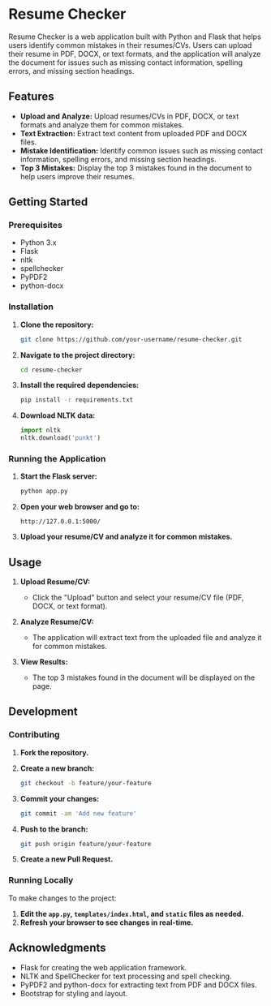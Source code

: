 # Resume Checker

Resume Checker is a web application built with Python and Flask that helps users identify common mistakes in their resumes/CVs. Users can upload their resume in PDF, DOCX, or text formats, and the application will analyze the document for issues such as missing contact information, spelling errors, and missing section headings.

## Features

- **Upload and Analyze:** Upload resumes/CVs in PDF, DOCX, or text formats and analyze them for common mistakes.
- **Text Extraction:** Extract text content from uploaded PDF and DOCX files.
- **Mistake Identification:** Identify common issues such as missing contact information, spelling errors, and missing section headings.
- **Top 3 Mistakes:** Display the top 3 mistakes found in the document to help users improve their resumes.

## Getting Started

### Prerequisites

- Python 3.x
- Flask
- nltk
- spellchecker
- PyPDF2
- python-docx

### Installation

1. **Clone the repository:**

    ```bash
    git clone https://github.com/your-username/resume-checker.git
    ```

2. **Navigate to the project directory:**

    ```bash
    cd resume-checker
    ```

3. **Install the required dependencies:**

    ```bash
    pip install -r requirements.txt
    ```

4. **Download NLTK data:**

    ```python
    import nltk
    nltk.download('punkt')
    ```

### Running the Application

1. **Start the Flask server:**

    ```bash
    python app.py
    ```

2. **Open your web browser and go to:**

    ```
    http://127.0.0.1:5000/
    ```

3. **Upload your resume/CV and analyze it for common mistakes.**

## Usage

1. **Upload Resume/CV:**
   - Click the "Upload" button and select your resume/CV file (PDF, DOCX, or text format).

2. **Analyze Resume/CV:**
   - The application will extract text from the uploaded file and analyze it for common mistakes.

3. **View Results:**
   - The top 3 mistakes found in the document will be displayed on the page.

## Development

### Contributing

1. **Fork the repository.**
2. **Create a new branch:**

    ```bash
    git checkout -b feature/your-feature
    ```

3. **Commit your changes:**

    ```bash
    git commit -am 'Add new feature'
    ```

4. **Push to the branch:**

    ```bash
    git push origin feature/your-feature
    ```

5. **Create a new Pull Request.**

### Running Locally

To make changes to the project:

1. **Edit the `app.py`, `templates/index.html`, and `static` files as needed.**
2. **Refresh your browser to see changes in real-time.**


## Acknowledgments

- Flask for creating the web application framework.
- NLTK and SpellChecker for text processing and spell checking.
- PyPDF2 and python-docx for extracting text from PDF and DOCX files.
- Bootstrap for styling and layout.
